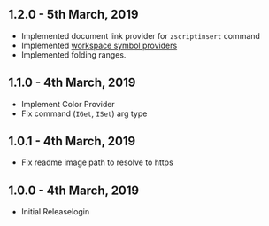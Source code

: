 ## 1.2.0 - 5th March, 2019
* Implemented document link provider for `zscriptinsert` command
* Implemented [workspace symbol providers](https://code.visualstudio.com/docs/editor/editingevolved#_open-symbol-by-name)
* Implemented folding ranges.

## 1.1.0 - 4th March, 2019
* Implement Color Provider
* Fix command (`IGet`, `ISet`) arg type

## 1.0.1 - 4th March, 2019
* Fix readme image path to resolve to https

## 1.0.0 - 4th March, 2019
* Initial Releaselogin 